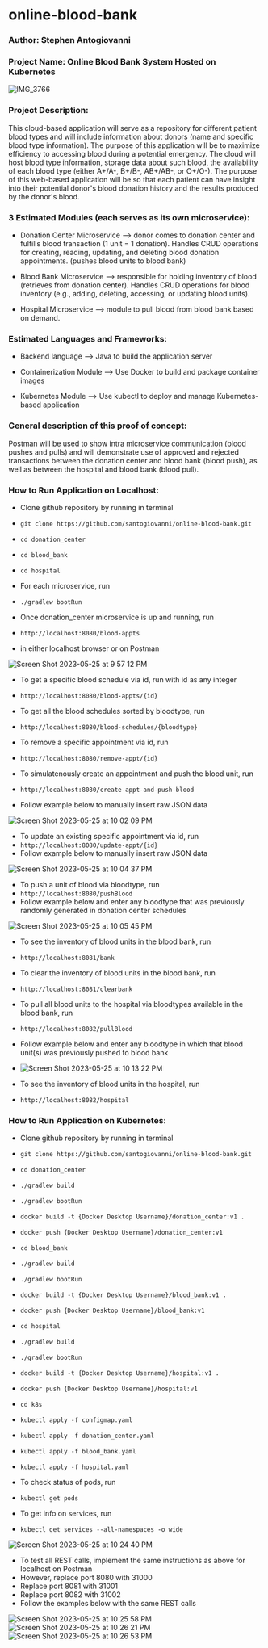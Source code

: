 # online-blood-bank

### Author: Stephen Antogiovanni

### Project Name: Online Blood Bank System Hosted on Kubernetes

![IMG_3766](https://github.com/santogiovanni/online-blood-bank/assets/106194360/32a7214e-15b8-4174-b78c-6a9169f567ad)

### Project Description:
This cloud-based application will serve as a repository for different patient blood types and will include information about donors (name and specific blood type information). The purpose of this application will be to maximize efficiency to accessing blood during a potential emergency. The cloud will host blood type information, storage data about such blood, the availability of each blood type (either A+/A-, B+/B-, AB+/AB-, or O+/O-). The purpose of this web-based application will be so that each patient can have insight into their potential donor's blood donation history and the results produced by the donor's blood.

### 3 Estimated Modules (each serves as its own microservice):

* Donation Center Microservice --> donor comes to donation center and fulfills blood transaction (1 unit = 1 donation). Handles CRUD operations for creating, reading, updating, and deleting blood donation appointments. (pushes blood units to blood bank)

* Blood Bank Microservice --> responsible for holding inventory of blood (retrieves from donation center). Handles CRUD operations for blood inventory (e.g., adding, deleting, accessing, or updating blood units).

* Hospital Microservice --> module to pull blood from blood bank based on demand.

### Estimated Languages and Frameworks:

* Backend language --> Java to build the application server

* Containerization Module --> Use Docker to build and package container images

* Kubernetes Module --> Use kubectl to deploy and manage Kubernetes-based application

### General description of this proof of concept:
Postman will be used to show intra microservice communication (blood pushes and pulls) and will demonstrate use of approved and rejected transactions between the donation center and blood bank (blood push), as well as between the hospital and blood bank (blood pull).

### How to Run Application on Localhost:
* Clone github repository by running in terminal
* ```git clone https://github.com/santogiovanni/online-blood-bank.git```

* ```cd donation_center```
* ```cd blood_bank```
* ```cd hospital```

* For each microservice, run
* ```./gradlew bootRun```

* Once donation_center microservice is up and running, run
* ```http://localhost:8080/blood-appts```
* in either localhost browser or on Postman 

![Screen Shot 2023-05-25 at 9 57 12 PM](https://github.com/santogiovanni/online-blood-bank/assets/106194360/6a57068c-13e7-4927-b2e9-83de9ea0cfa5)

* To get a specific blood schedule via id, run with id as any integer
* ```http://localhost:8080/blood-appts/{id}```

* To get all the blood schedules sorted by bloodtype, run
* ```http://localhost:8080/blood-schedules/{bloodtype}```

* To remove a specific appointment via id, run
* ```http://localhost:8080/remove-appt/{id}```

* To simulatenously create an appointment and push the blood unit, run
* ```http://localhost:8080/create-appt-and-push-blood```
* Follow example below to manually insert raw JSON data

![Screen Shot 2023-05-25 at 10 02 09 PM](https://github.com/santogiovanni/online-blood-bank/assets/106194360/fbf69914-d5be-4e68-9df4-5a466393c0c8)

* To update an existing specific appointment via id, run
* ```http://localhost:8080/update-appt/{id}```
* Follow example below to manually insert raw JSON data

![Screen Shot 2023-05-25 at 10 04 37 PM](https://github.com/santogiovanni/online-blood-bank/assets/106194360/a4212d01-30fa-48d8-8b37-d08ea9b2b1af)

* To push a unit of blood via bloodtype, run
* ```http://localhost:8080/pushBlood```
* Follow example below and enter any bloodtype that was previously randomly generated in donation center schedules

![Screen Shot 2023-05-25 at 10 05 45 PM](https://github.com/santogiovanni/online-blood-bank/assets/106194360/009e1744-995e-4074-92e8-7295909cfbbf)

* To see the inventory of blood units in the blood bank, run
* ```http://localhost:8081/bank```

* To clear the inventory of blood units in the blood bank, run
* ```http://localhost:8081/clearbank```

* To pull all blood units to the hospital via bloodtypes available in the blood bank, run
* ```http://localhost:8082/pullBlood```
* Follow example below and enter any bloodtype in which that blood unit(s) was previously pushed to blood bank

* ![Screen Shot 2023-05-25 at 10 13 22 PM](https://github.com/santogiovanni/online-blood-bank/assets/106194360/0b6a2cd0-c883-48f4-9cb5-784503445b4c)

* To see the inventory of blood units in the hospital, run
* ```http://localhost:8082/hospital```

### How to Run Application on Kubernetes:
* Clone github repository by running in terminal
* ```git clone https://github.com/santogiovanni/online-blood-bank.git```

* ```cd donation_center```
* ```./gradlew build```
* ```./gradlew bootRun```
* ```docker build -t {Docker Desktop Username}/donation_center:v1 .```
* ```docker push {Docker Desktop Username}/donation_center:v1```

* ```cd blood_bank```
* ```./gradlew build```
* ```./gradlew bootRun```
* ```docker build -t {Docker Desktop Username}/blood_bank:v1 .```
* ```docker push {Docker Desktop Username}/blood_bank:v1```

* ```cd hospital```
* ```./gradlew build```
* ```./gradlew bootRun```
* ```docker build -t {Docker Desktop Username}/hospital:v1 .```
* ```docker push {Docker Desktop Username}/hospital:v1```

* ```cd k8s```
* ```kubectl apply -f configmap.yaml```
* ```kubectl apply -f donation_center.yaml```
* ```kubectl apply -f blood_bank.yaml```
* ```kubectl apply -f hospital.yaml```

* To check status of pods, run
* ```kubectl get pods```

* To get info on services, run
* ```kubectl get services --all-namespaces -o wide```

![Screen Shot 2023-05-25 at 10 24 40 PM](https://github.com/santogiovanni/online-blood-bank/assets/106194360/c86f408c-28fa-44a0-9b6b-ccd7392a7475)

* To test all REST calls, implement the same instructions as above for localhost on Postman
* However, replace port 8080 with 31000
* Replace port 8081 with 31001
* Replace port 8082 with 31002
* Follow the examples below with the same REST calls

![Screen Shot 2023-05-25 at 10 25 58 PM](https://github.com/santogiovanni/online-blood-bank/assets/106194360/d35020f0-c7e8-4742-95c0-05b422ce509c)
![Screen Shot 2023-05-25 at 10 26 21 PM](https://github.com/santogiovanni/online-blood-bank/assets/106194360/181f7c98-7578-4c74-8251-998cbdc55d28)
![Screen Shot 2023-05-25 at 10 26 53 PM](https://github.com/santogiovanni/online-blood-bank/assets/106194360/f8868f84-be4f-4266-80dd-d491b4419e81)

